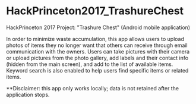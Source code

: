 # HackPrinceton2017_TrashureChest
HackPrinceton 2017 Project: "Trashure Chest" (Android mobile application)

In order to minimize waste accumulation, this app allows users to upload photos of items they no longer want that others
can receive through email communication with the owners. Users can take pictures with their camera or upload pictures from 
the photo gallery, add labels and their contact info (hidden from the main screen), and add to the list of available items.
Keyword search is also enabled to help users find specific items or related items.

**Disclaimer: this app only works locally; data is not retained after the application stops. 
